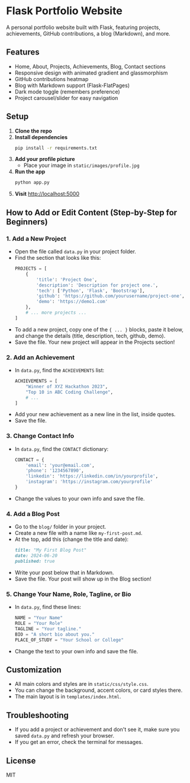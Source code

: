 # Flask Portfolio Website

A personal portfolio website built with Flask, featuring projects, achievements, GitHub contributions, a blog (Markdown), and more.

## Features
- Home, About, Projects, Achievements, Blog, Contact sections
- Responsive design with animated gradient and glassmorphism
- GitHub contributions heatmap
- Blog with Markdown support (Flask-FlatPages)
- Dark mode toggle (remembers preference)
- Project carousel/slider for easy navigation

## Setup

1. **Clone the repo**
2. **Install dependencies**
   ```bash
   pip install -r requirements.txt
   ```
3. **Add your profile picture**
   - Place your image in `static/images/profile.jpg`
4. **Run the app**
   ```bash
   python app.py
   ```
5. **Visit** [http://localhost:5000](http://localhost:5000)

## How to Add or Edit Content (Step-by-Step for Beginners)

### 1. Add a New Project
- Open the file called `data.py` in your project folder.
- Find the section that looks like this:
  ```python
  PROJECTS = [
      {
          'title': 'Project One',
          'description': 'Description for project one.',
          'tech': ['Python', 'Flask', 'Bootstrap'],
          'github': 'https://github.com/yourusername/project-one',
          'demo': 'https://demo1.com'
      },
      # ... more projects ...
  ]
  ```
- To add a new project, copy one of the `{ ... }` blocks, paste it below, and change the details (title, description, tech, github, demo).
- Save the file. Your new project will appear in the Projects section!

### 2. Add an Achievement
- In `data.py`, find the `ACHIEVEMENTS` list:
  ```python
  ACHIEVEMENTS = [
      "Winner of XYZ Hackathon 2023",
      "Top 10 in ABC Coding Challenge",
      # ...
  ]
  ```
- Add your new achievement as a new line in the list, inside quotes.
- Save the file.

### 3. Change Contact Info
- In `data.py`, find the `CONTACT` dictionary:
  ```python
  CONTACT = {
      'email': 'your@email.com',
      'phone': '1234567890',
      'linkedin': 'https://linkedin.com/in/yourprofile',
      'instagram': 'https://instagram.com/yourprofile'
  }
  ```
- Change the values to your own info and save the file.

### 4. Add a Blog Post
- Go to the `blog/` folder in your project.
- Create a new file with a name like `my-first-post.md`.
- At the top, add this (change the title and date):
  ```markdown
  title: "My First Blog Post"
  date: 2024-06-20
  published: true
  ```
- Write your post below that in Markdown.
- Save the file. Your post will show up in the Blog section!

### 5. Change Your Name, Role, Tagline, or Bio
- In `data.py`, find these lines:
  ```python
  NAME = "Your Name"
  ROLE = "Your Role"
  TAGLINE = "Your tagline."
  BIO = "A short bio about you."
  PLACE_OF_STUDY = "Your School or College"
  ```
- Change the text to your own info and save the file.

## Customization
- All main colors and styles are in `static/css/style.css`.
- You can change the background, accent colors, or card styles there.
- The main layout is in `templates/index.html`.

## Troubleshooting
- If you add a project or achievement and don't see it, make sure you saved `data.py` and refresh your browser.
- If you get an error, check the terminal for messages.

## License
MIT 